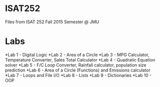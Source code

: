 # ISAT252
Files from ISAT 252 Fall 2015 Semester @ JMU

# Labs
  *Lab 1 - Digital Logic
  *Lab 2 - Area of a Circle
  *Lab 3 - MPG Calculator, Temperature Converter, Sales Total Calculator
  *Lab 4 - Quadratic Equation solver
  *Lab 5 - F/C Loop Converter, Rainfall calculator, population size prediction
  *Lab 6 - Area of a Circle (Functions) and Emissions calculator
  *Lab 7 - Loops and File I/O
  *Lab 8 - Lists
  *Lab 9 - Dictionaries
  *Lab 10 - OOP

